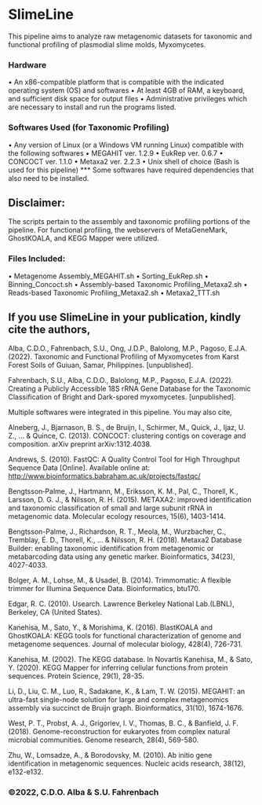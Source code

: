 # SlimeLine
This pipeline aims to analyze raw metagenomic datasets for taxonomic and functional profiling of plasmodial slime molds, Myxomycetes. 

### Hardware
   • An x86-compatible platform that is compatible with the indicated operating system (OS) and softwares
   • At least 4GB of RAM, a keyboard, and sufficient disk space for output files
   • Administrative privileges which are necessary to install and run the programs listed. 
   
### Softwares Used (for Taxonomic Profiling)
   • Any version of Linux (or a Windows VM running Linux) compatible with the following softwares
   • MEGAHIT ver. 1.2.9 
   • EukRep ver. 0.6.7
   • CONCOCT ver. 1.1.0
   • Metaxa2 ver. 2.2.3 
   • Unix shell of choice (Bash is used for this pipeline)
   *** Some softwares have required dependencies that also need to be installed.

## Disclaimer: 
The scripts pertain to the assembly and taxonomic profiling portions of the pipeline. For functional profiling, the webservers of MetaGeneMark, GhostKOALA, and KEGG Mapper were utilized.

### Files Included:
   • Metagenome Assembly_MEGAHIT.sh
   • Sorting_EukRep.sh
   • Binning_Concoct.sh
   • Assembly-based Taxonomic Profiling_Metaxa2.sh
   • Reads-based Taxonomic Profiling_Metaxa2.sh
   • Metaxa2_TTT.sh
   
## If you use SlimeLine in your publication, kindly cite the authors,

Alba, C.D.O., Fahrenbach, S.U., Ong, J.D.P., Balolong, M.P., Pagoso, E.J.A. (2022). Taxonomic and Functional Profiling of Myxomycetes from Karst Forest Soils of Guiuan, Samar, Philippines. [unpublished]. 

Fahrenbach, S.U., Alba, C.D.O., Balolong, M.P., Pagoso, E.J.A. (2022). Creating a Publicly Accessible 18S rRNA Gene Database for the Taxonomic Classification of Bright and Dark-spored myxomycetes. [unpublished]. 


Multiple softwares were integrated in this pipeline. You may also cite, 

Alneberg, J., Bjarnason, B. S., de Bruijn, I., Schirmer, M., Quick, J., Ijaz, U. Z., ... & Quince, C. 
(2013). CONCOCT: clustering contigs on coverage and composition. arXiv preprint 
arXiv:1312.4038.

Andrews, S. (2010). FastQC:  A Quality Control Tool for High Throughput Sequence Data [Online]. Available online at: http://www.bioinformatics.babraham.ac.uk/projects/fastqc/

Bengtsson‐Palme, J., Hartmann, M., Eriksson, K. M., Pal, C., Thorell, K., Larsson, D. G. J., & 
Nilsson, R. H. (2015). METAXA2: improved identification and taxonomic classification 
of small and large subunit rRNA in metagenomic data. Molecular ecology resources, 15(6), 1403-1414.

Bengtsson-Palme, J., Richardson, R. T., Meola, M., Wurzbacher, C., Tremblay, É. D., Thorell, 
K., ... & Nilsson, R. H. (2018). Metaxa2 Database Builder: enabling taxonomic 
identification from metagenomic or metabarcoding data using any genetic marker. 
Bioinformatics, 34(23), 4027-4033.

Bolger, A. M., Lohse, M., & Usadel, B. (2014). Trimmomatic: A flexible trimmer for Illumina Sequence Data. Bioinformatics, btu170.

Edgar, R. C. (2010). Usearch. Lawrence Berkeley National Lab.(LBNL), Berkeley, CA (United States).

Kanehisa, M., Sato, Y., & Morishima, K. (2016). BlastKOALA and GhostKOALA: KEGG tools for functional characterization of genome and metagenome sequences. Journal of molecular biology, 428(4), 726-731.

Kanehisa, M. (2002). The KEGG database. In Novartis Kanehisa, M., & Sato, Y. (2020). KEGG Mapper for inferring cellular functions from protein 
sequences. Protein Science, 29(1), 28-35.

Li, D., Liu, C. M., Luo, R., Sadakane, K., & Lam, T. W. (2015). MEGAHIT: an ultra-fast 
single-node solution for large and complex metagenomics assembly via succinct de 
Bruijn graph. Bioinformatics, 31(10), 1674-1676.

West, P. T., Probst, A. J., Grigoriev, I. V., Thomas, B. C., & Banfield, J. F. (2018). 
Genome-reconstruction for eukaryotes from complex natural microbial communities. 
Genome research, 28(4), 569-580.

Zhu, W., Lomsadze, A., & Borodovsky, M. (2010). Ab initio gene identification in metagenomic sequences. Nucleic acids research, 38(12), e132-e132.

### ©2022, C.D.O. Alba & S.U. Fahrenbach

